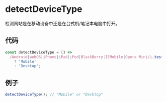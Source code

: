 # detectDeviceType

检测网站是在移动设备中还是在台式机/笔记本电脑中打开。

## 代码

```js
const detectDeviceType = () =>
  /Android|webOS|iPhone|iPad|iPod|BlackBerry|IEMobile|Opera Mini/i.test(navigator.userAgent)
    ? 'Mobile'
    : 'Desktop';
```

## 例子

```js
detectDeviceType(); // "Mobile" or "Desktop"
```
